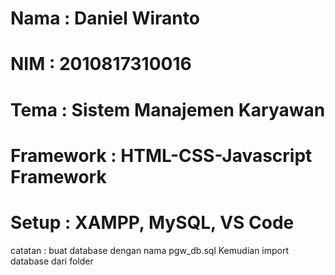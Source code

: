 # Nama : Daniel Wiranto
# NIM : 2010817310016

# Tema : Sistem Manajemen Karyawan
# Framework : HTML-CSS-Javascript Framework
# Setup : XAMPP, MySQL, VS Code

catatan : buat database dengan nama pgw_db.sql Kemudian import database dari folder
